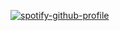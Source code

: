 
<!-- <h3> Hello word </h3> -->


	
<!-- <summary><b>Github Stats</b></summary> -->

<!-- [![github-stats](https://github-readme-stats.vercel.app/api?username=alfaroqi&show_icons=true&hide_border=true&theme=radical)](https://github-readme-stats.vercel.app/api?username=alfaroqi&show_icons=true&hide_border=true&theme=radical) -->

[![spotify-github-profile](https://spotify-github-profile.vercel.app/api/view?uid=316rjf3mgppos4fz5jual4cxfbpq&cover_image=true&theme=default&show_offline=true&background_color=121212&interchange=false&bar_color_cover=true)](https://spotify-github-profile.vercel.app/api/view?uid=316rjf3mgppos4fz5jual4cxfbpq&redirect=true)


